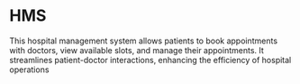 # HMS
This hospital management system allows patients to book appointments with doctors, view available slots, and manage their appointments. It streamlines patient-doctor interactions, enhancing the efficiency of hospital operations
